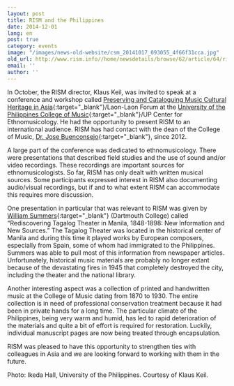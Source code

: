 ```yaml
---
layout: post
title: RISM and the Philippines
date: 2014-12-01
lang: en
post: true
category: events
image: "/images/news-old-website/csm_20141017_093055_4f66f31cca.jpg"
old_url: http://www.rism.info//home/newsdetails/browse/62/article/64/rism-and-the-philippines.html
email: ''
author: ''
---
```


In October, the RISM director, Klaus Keil, was invited to speak at a conference and workshop called [Preserving and Cataloguing Music Cultural Heritage in Asia](http://music.upd.edu.ph/research_dissemination.html){:target="_blank"}/Laon-Laon Forum at the [University of the Philippines College of Music](http://music.upd.edu.ph/){:target="_blank"}/UP Center for Ethnomusicology. He had the opportunity to present RISM to an international audience. RISM has had contact with the dean of the College of Music, [Dr. Jose Buenconsejo](http://music.upd.edu.ph/jose_buenconsejo.html){:target="_blank"}, since 2012.

A large part of the conference was dedicated to ethnomusicology. There were presentations that described field studies and the use of sound and/or video recordings. These recordings are important sources for ethnomusicologists. So far, RISM has only dealt with written musical sources. Some participants expressed interest in RISM also documenting audio/visual recordings, but if and to what extent RISM can accommodate this requires more discussion.

One presentation in particular that was relevant to RISM was given by [William Summers](http://www.dartmouth.edu/~wsummers/){:target="_blank"} (Dartmouth College) called “Rediscovering Tagalog Theater in Manila, 1848-1898: New Information and New Sources.” The Tagalog Theater was located in the historical center of Manila and during this time it played works by European composers, especially from Spain, some of whom had immigrated to the Philippines. Summers was able to pull most of this information from newspaper articles. Unfortunately, historical music materials are probably no longer extant because of the devastating fires in 1945 that completely destroyed the city, including the theater and the national library.


Another interesting aspect was a collection of printed and handwritten music at the College of Music dating from 1870 to 1930. The entire collection is in need of professional conservation treatment because it had been in private hands for a long time. The particular climate of the Philippines, being very warm and humid, has led to rapid deterioration of the materials and quite a bit of effort is required for restoration. Luckily, individual manuscript pages are now being treated through encapsulation.

RISM was pleased to have this opportunity to strengthen ties with colleagues in Asia and we are looking forward to working with them in the future.

Photo: Ikeda Hall, University of the Philippines. Courtesy of Klaus Keil.


